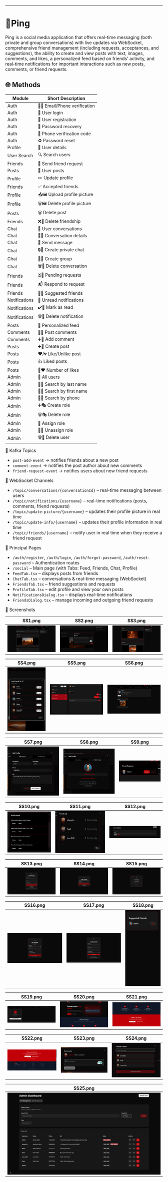 ---

# 📱Ping
Ping is a social media application that offers real-time messaging (both private and group conversations) with live updates via WebSocket, comprehensive friend management (including requests, acceptances, and suggestions), the ability to create and view posts with text, images, comments, and likes, a personalized feed based on friends' activity, and real-time notifications for important interactions such as new posts, comments, or friend requests.


## 🌐 Methods
| Module        | Short Description             |
|---------------|-------------------------------|
| Auth          | 📧📱 Email/Phone verification  |
| Auth          | 🔐 User login                 |
| Auth          | 📝 User registration          |
| Auth          | 🔑 Password recovery          |
| Auth          | 📲 Phone verification code    |
| Auth          | ♻️ Password reset             |
| Profile       | 👤 User details               |
| User Search   | 🔍 Search users               |
| Friends       | 🤝 Send friend request        |
| Posts         | 📝 User posts                 |
| Profile       | ✏️ Update profile             |
| Friends       | ✅ Accepted friends           |
| Profile       | 📤🖼️ Upload profile picture   |
| Profile       | 🗑️🖼️ Delete profile picture  |
| Posts         | 🗑️ Delete post                |
| Friends       | ❌🤝 Delete friendship         |
| Chat          | 💬 User conversations         |
| Chat          | 📄💬 Conversation details     |
| Chat          | 📩 Send message               |
| Chat          | 🔒💬 Create private chat      |
| Chat          | 👥💬 Create group             |
| Chat          | 🗑️💬 Delete conversation     |
| Friends       | ⏳🤝 Pending requests          |
| Friends       | 📬 Respond to request         |
| Friends       | 🧠🤝 Suggested friends         |
| Notifications | 🔔 Unread notifications       |
| Notifications | ✔️🔔 Mark as read             |
| Notifications | 🗑️🔔 Delete notification      |
| Posts         | 📰 Personalized feed          |
| Comments      | 💬📝 Post comments            |
| Comments      | ➕💬 Add comment              |
| Posts         | ➕📝 Create post              |
| Posts         | ❤️/💔 Like/Unlike post        |
| Posts         | 👍 Liked posts                |
| Posts         | 🔢❤️ Number of likes         |
| Admin         | 👥 All users                  |
| Admin         | 🔎👤 Search by last name      |
| Admin         | 🔎🧑 Search by first name     |
| Admin         | 🔎📱 Search by phone          |
| Admin         | ➕🎭 Create role              |
| Admin         | 🗑️🎭 Delete role             |
| Admin         | 🎯 Assign role                |
| Admin         | 🚫🎯 Unassign role            |
| Admin         | 🗑️👤 Delete user             |

📡 Kafka Topics

- `post-add-event` → notifies friends about a new post  
- `comment-event` → notifies the post author about new comments  
- `friend-request-event` → notifies users about new friend requests  

🔔 WebSocket Channels

- `/topic/conversations/{conversationId}` – real-time messaging between users  
- `/topic/notifications/{username}` – real-time notifications (posts, comments, friend requests)  
- `/topic/update-picture/{username}` – updates their profile picture in real time 
- `/topic/update-info/{username}` – updates their profile information in real time 
- `/topic/friends/{username}` – notify user in real time when they receive a friend request  


🎨 Principal Pages

- `/auth/register`, `/auth/login`, `/auth/forgot-password`, `/auth/reset-password` – Authentication routes  
- `/social` – Main page (with Tabs: Feed, Friends, Chat, Profile)  
- `FeedTab.tsx` – displays posts from friends  
- `ChatTab.tsx` – conversations & real-time messaging (WebSocket)  
- `FriendsTab.tsx` – friend suggestions and requests  
- `ProfileTab.tsx` – edit profile and view your own posts  
- `NotificationsDialog.tsx` – displays real-time notifications  
- `FriendsDialog.tsx` – manage incoming and outgoing friend requests

📸 Screenshots

| SS1.png | SS2.png | SS3.png |
|--------|---------|---------|
| ![](Images/SS/SS1.png) | ![](Images/SS/SS2.png) | ![](Images/SS/SS3.png) |

| SS4.png | SS5.png | SS6.png |
|--------|---------|---------|
| ![](Images/SS/SS4.png) | ![](Images/SS/SS5.png) | ![](Images/SS/SS6.png) |

| SS7.png | SS8.png | SS9.png |
|--------|---------|---------|
| ![](Images/SS/SS7.png) | ![](Images/SS/SS8.png) | ![](Images/SS/SS9.png) |

| SS10.png | SS11.png | SS12.png |
|----------|----------|-----------|
| ![](Images/SS/SS10.png) | ![](Images/SS/SS25.png) | ![](Images/SS/SS12.png) |

| SS13.png | SS14.png | SS15.png |
|----------|----------|-----------|
| ![](Images/SS/SS13.png) | ![](Images/SS/SS14.png) | ![](Images/SS/SS15.png) |

| SS16.png | SS17.png | SS18.png |
|----------|----------|-----------|
| ![](Images/SS/SS16.png) | ![](Images/SS/SS17.png) | ![](Images/SS/SS18.png) |

| SS19.png | SS20.png | SS21.png |
|----------|----------|-----------|
| ![](Images/SS/SS19.png) | ![](Images/SS/SS20.png) | ![](Images/SS/SS21.png) |

| SS22.png | SS23.png | SS24.png |
|----------|----------|-----------|
| ![](Images/SS/SS22.png) | ![](Images/SS/SS23.png) | ![](Images/SS/SS24.png) |

| SS25.png |
|----------|
| ![](Images/SS/SS11.png)|


